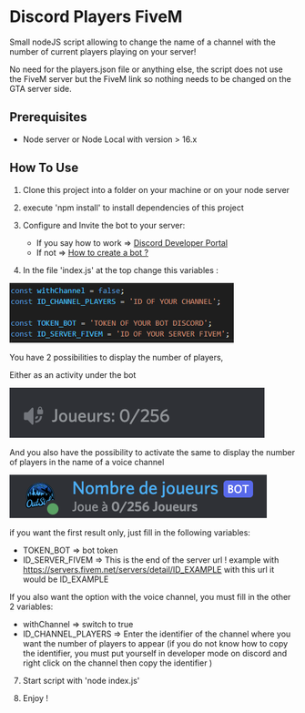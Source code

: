 # Discord Players FiveM

Small nodeJS script allowing to change the name of a channel with the number of current players playing on your server!

No need for the players.json file or anything else, the script does not use the FiveM server but the FiveM link so
nothing needs to be changed on the GTA server side.

## Prerequisites

- Node server or Node Local with version > 16.x

## How To Use

1. Clone this project into a folder on your machine or on your node server


2. execute 'npm install' to install dependencies of this project


3. Configure and Invite the bot to your server:
    - If you say how to work => [Discord Developer Portal](https://discord.com/developers/applications)
    - If not
      => [How to create a bot ?](https://github.com/reactiflux/discord-irc/wiki/Creating-a-discord-bot-&-getting-a-token)


4. In the file 'index.js' at the top change this variables :

![Varaible](./img/variables.png)


You have 2 possibilities to display the number of players,

Either as an activity under the bot

![Variable](./img/players.png)

And you also have the possibility to activate the same to display the number of players in the name of a voice channel

![Variable](./img/players_2.png)


if you want the first result only, just fill in the following variables:

- TOKEN_BOT => bot token
- ID_SERVER_FIVEM => This is the end of the server url ! example with https://servers.fivem.net/servers/detail/ID_EXAMPLE with this url it would be ID_EXAMPLE


If you also want the option with the voice channel, you must fill in the other 2 variables:

- withChannel => switch to true
- ID_CHANNEL_PLAYERS => Enter the identifier of the channel where you want the number of players to appear (if you do
  not know how to copy the identifier, you must put yourself in developer mode on discord and right click on the channel
  then copy the identifier )

7. Start script with 'node index.js'


8. Enjoy !
